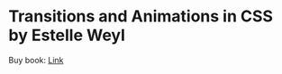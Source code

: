 # Transitions and Animations in CSS by Estelle Weyl

Buy book: [Link](https://www.amazon.com/Transitions-Animations-CSS-Adding-Motion/dp/149192988X)
